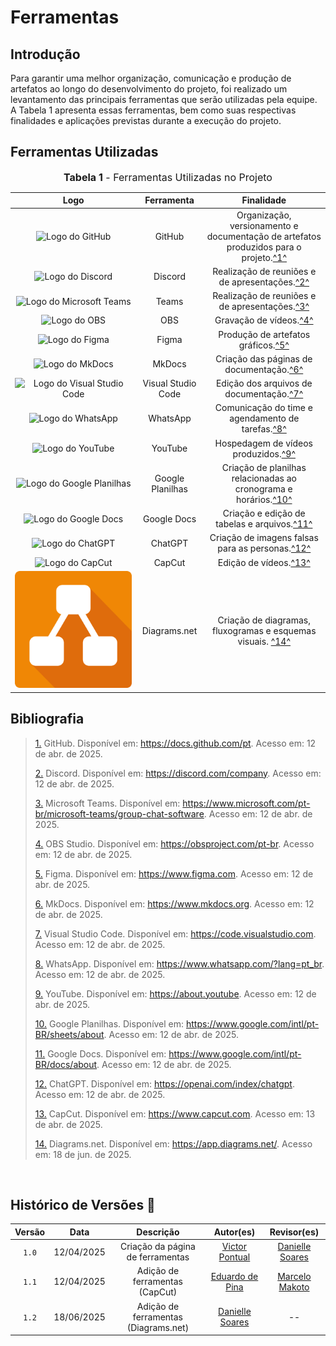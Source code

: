 # Ferramentas

## Introdução

Para garantir uma melhor organização, comunicação e produção de artefatos ao longo do desenvolvimento do projeto, foi realizado um levantamento das principais ferramentas que serão utilizadas pela equipe. A Tabela 1 apresenta essas ferramentas, bem como suas respectivas finalidades e aplicações previstas durante a execução do projeto.

## Ferramentas Utilizadas

<font size="3"><p style="text-align: center"><b>Tabela 1</b> - Ferramentas Utilizadas no Projeto</p></font>

| Logo | Ferramenta | Finalidade |
| :-: | :-: | :-: |
| ![Logo do GitHub](../assets/ferramentas/github.png) | GitHub | Organização, versionamento e documentação de artefatos produzidos para o projeto.<a id="anchor_1" href="#FRM1">^1^</a> |
| ![Logo do Discord](../assets/ferramentas/discord.png) | Discord | Realização de reuniões e de apresentações.<a id="anchor_2" href="#FRM2">^2^</a>
| ![Logo do Microsoft Teams](../assets/ferramentas/teams.png) | Teams | Realização de reuniões e de apresentações.<a id="anchor_2" href="#FRM2">^3^</a>
| ![Logo do OBS](../assets/ferramentas/obs.png) | OBS | Gravação de vídeos.<a id="anchor_1" href="#FRM1">^4^</a> |          
| ![Logo do Figma](../assets/ferramentas/figma.png) | Figma | Produção de artefatos gráficos.<a id="anchor_3" href="#FRM3">^5^</a> |
| ![Logo do MkDocs](../assets/ferramentas/mkdocs.png) | MkDocs | Criação das páginas de documentação.<a id="anchor_4" href="#FRM4">^6^</a> |
| ![Logo do Visual Studio Code](../assets/ferramentas/vscode.png) | Visual Studio Code | Edição dos arquivos de documentação.<a id="anchor_5" href="#FRM5">^7^</a> |
| ![Logo do WhatsApp](../assets/ferramentas/whatsapp.png) | WhatsApp | Comunicação do time e agendamento de tarefas.<a id="anchor_6" href="#FRM6">^8^</a> |
| ![Logo do YouTube](../assets/ferramentas/youtube.png) | YouTube | Hospedagem de vídeos produzidos.<a id="anchor_7" href="#FRM7">^9^</a> |
| ![Logo do Google Planilhas](../assets/ferramentas/gsheets.png) | Google Planilhas | Criação de planilhas relacionadas ao cronograma e horários.<a id="anchor_8" href="#FRM8">^10^</a> |
| ![Logo do Google Docs](../assets/ferramentas/gdocs.png) | Google Docs | Criação e edição de tabelas e arquivos.<a id="anchor_9" href="#FRM9">^11^</a>
| ![Logo do ChatGPT](../assets/ferramentas/chatgpt.png) | ChatGPT | Criação de imagens falsas para as personas.<a id="anchor_12" href="#FRM10">^12^</a> |
| ![Logo do CapCut](../assets/ferramentas/capcut.png) | CapCut | Edição de vídeos.<a id="anchor_13" href="#FRM11">^13^</a> |
| ![Logo do diagrams.net](../assets/ferramentas/diagrams-net.png) | Diagrams.net | Criação de diagramas, fluxogramas e esquemas visuais. <a id="anchor_13" href="#FRM12">^14^</a> |



## Bibliografia

><a id="FRM1" href="#anchor_1">1.</a> GitHub. Disponível em: https://docs.github.com/pt. Acesso em: 12 de abr. de 2025.
>
><a id="FRM2" href="#anchor_2">2.</a> Discord. Disponível em: https://discord.com/company. Acesso em: 12 de abr. de 2025.
>
><a id="FRM3" href="#anchor_3">3.</a> Microsoft Teams. Disponível em: https://www.microsoft.com/pt-br/microsoft-teams/group-chat-software. Acesso em: 12 de abr. de 2025.
>
><a id="FRM4" href="#anchor_4">4.</a> OBS Studio. Disponível em: https://obsproject.com/pt-br. Acesso em: 12 de abr. de 2025.
>
><a id="FRM5" href="#anchor_5">5.</a> Figma. Disponível em: https://www.figma.com. Acesso em: 12 de abr. de 2025.
>
><a id="FRM6" href="#anchor_6">6.</a> MkDocs. Disponível em: https://www.mkdocs.org. Acesso em: 12 de abr. de 2025.
>
><a id="FRM7" href="#anchor_7">7.</a> Visual Studio Code. Disponível em: https://code.visualstudio.com. Acesso em: 12 de abr. de 2025.
>
><a id="FRM8" href="#anchor_8">8.</a> WhatsApp. Disponível em: https://www.whatsapp.com/?lang=pt_br. Acesso em: 12 de abr. de 2025.
>
><a id="FRM9" href="#anchor_9">9.</a> YouTube. Disponível em: https://about.youtube. Acesso em: 12 de abr. de 2025.
>
><a id="FRM10" href="#anchor_10">10.</a> Google Planilhas. Disponível em: https://www.google.com/intl/pt-BR/sheets/about. Acesso em: 12 de abr. de 2025.
>
><a id="FRM11" href="#anchor_11">11.</a> Google Docs. Disponível em: https://www.google.com/intl/pt-BR/docs/about. Acesso em: 12 de abr. de 2025.
>
><a id="FRM12" href="#anchor_12">12.</a> ChatGPT. Disponível em: https://openai.com/index/chatgpt. Acesso em: 12 de abr. de 2025.
>
><a id="FRM13" href="#anchor_13">13.</a> CapCut. Disponível em: https://www.capcut.com. Acesso em: 13 de abr. de 2025.
>
><a id="FRM14" href="#anchor_13">14.</a> Diagrams.net. Disponível em: https://app.diagrams.net/. Acesso em: 18 de jun. de 2025.
>

<br>

## Histórico de Versões 📅

| Versão | Data | Descrição | Autor(es) | Revisor(es) |
| :-: | :-: | :-: | :-: | :-: |
| `1.0` | 12/04/2025 | Criação da página de ferramentas | [Victor Pontual](https://github.com/VictorPontual) | [Danielle Soares](https://github.com/danielle-soaress) |
| `1.1` | 12/04/2025 | Adição de ferramentas (CapCut) | [Eduardo de Pina](https://github.com/eduardodpms) | [Marcelo Makoto](https://github.com/MM4k) |
| `1.2` | 18/06/2025 | Adição de ferramentas (Diagrams.net) | [Danielle Soares](https://github.com/danielle-soaress) | -- |